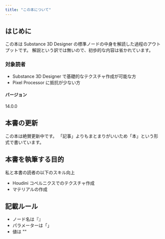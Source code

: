 ```yaml
---
title: "この本について"
---
```

## はじめに
この本は Substance 3D
 Designer の標準ノードの中身を解読した過程のアウトプットです。
解説という訳では無いので、初歩的な内容は省かれています。

### 対象読者
- Substance 3D Designer で基礎的なテクスチャ作成が可能な方
- Pixel Processor に抵抗が少ない方


#### バージョン
14.0.0

## 本書の更新
この本は絶賛更新中です。
「記事」よりもまとまりがいいため「本」という形式で書いています。

## 本書を執筆する目的
私と本書の読者の以下のスキル向上
- Houdini コペルニクスでのテクスチャ作成
- マテリアルの作成


## 記載ルール
- ノード名は『』
- パラメーターは「」
- 値は ""